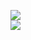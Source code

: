 [![](https://img.shields.io/badge/Made%20With-Github%20Spray-lightgrey.svg?style=for-the-badge&logo=github)](https://github.com/Annihil/github-spray#2135)  
[![](https://i.imgur.com/2DrTn0Z.gif)](https://github.com/Annihil/github-spray)